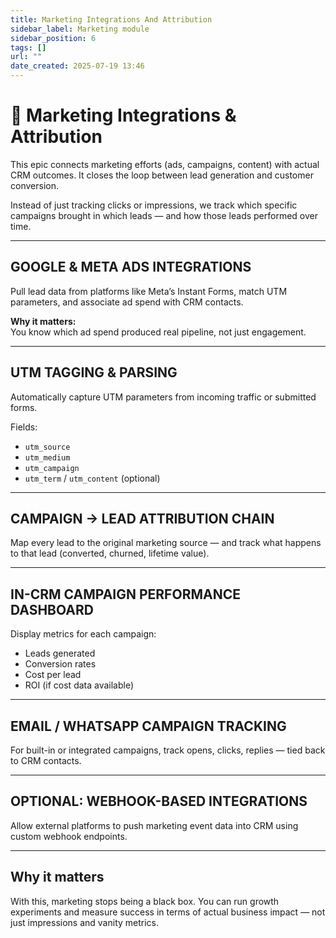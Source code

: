 ```yaml
---
title: Marketing Integrations And Attribution
sidebar_label: Marketing module
sidebar_position: 6
tags: []
url: ""
date_created: 2025-07-19 13:46
---
```

# 📣 Marketing Integrations & Attribution

This epic connects marketing efforts (ads, campaigns, content) with actual CRM outcomes. It closes the loop between lead generation and customer conversion.

Instead of just tracking clicks or impressions, we track which specific campaigns brought in which leads — and how those leads performed over time.

---
## GOOGLE & META ADS INTEGRATIONS

Pull lead data from platforms like Meta’s Instant Forms, match UTM parameters, and associate ad spend with CRM contacts.

**Why it matters:**  
You know which ad spend produced real pipeline, not just engagement.

---
## UTM TAGGING & PARSING

Automatically capture UTM parameters from incoming traffic or submitted forms.

Fields:
- `utm_source`
- `utm_medium`
- `utm_campaign`
- `utm_term` / `utm_content` (optional)

---
## CAMPAIGN → LEAD ATTRIBUTION CHAIN

Map every lead to the original marketing source — and track what happens to that lead (converted, churned, lifetime value).

---
## IN-CRM CAMPAIGN PERFORMANCE DASHBOARD

Display metrics for each campaign:
- Leads generated  
- Conversion rates  
- Cost per lead  
- ROI (if cost data available)

---
## EMAIL / WHATSAPP CAMPAIGN TRACKING

For built-in or integrated campaigns, track opens, clicks, replies — tied back to CRM contacts.

---
## OPTIONAL: WEBHOOK-BASED INTEGRATIONS

Allow external platforms to push marketing event data into CRM using custom webhook endpoints.

---
## Why it matters

With this, marketing stops being a black box. You can run growth experiments and measure success in terms of actual business impact — not just impressions and vanity metrics.

